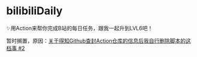 # bilibiliDaily

✨用Action来帮你完成B站的每日任务，跟我一起升到LVL6吧！

暂时搁置，原因：[关于得知Github查封Action仓库的信息后我自行删除脚本的这档事 #2](https://github.com/GamerNoTitle/GamerNoTitle/discussions/2)
